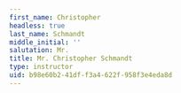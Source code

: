 ```yaml
---
first_name: Christopher
headless: true
last_name: Schmandt
middle_initial: ''
salutation: Mr.
title: Mr. Christopher Schmandt
type: instructor
uid: b98e60b2-41df-f3a4-622f-958f3e4eda8d
---
```

